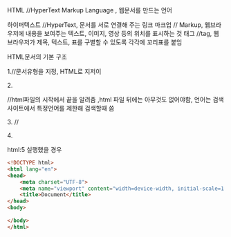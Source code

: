 HTML //HyperText Markup Language , 웹문서를 만드는 언어

하이퍼텍스트 //HyperText, 문서를 서로 연결해 주는 링크
마크업 // Markup, 웹브라우저에 내용을 보여주는 텍스트, 이미지, 영상 등의 위치를 표시하는 것
태그 //tag, 웹 브라우저가 제목, 텍스트, 표를 구별할 수 있도록 각각에 꼬리표를 붙임


HTML문서의 기본 구조

1.<!DOCTYPE html>//문서유형을 지정, HTML로 지저이

2.<html lang=”ko”></html>

//html파일의 시작에서 끝을 알려줌 ,html 파일 뒤에는 아무것도 없어야함, 언어는 검색사이트에서 특정언어를 제한해 검색할때 씀

3.<head></head> //

4.<body></body>

html:5 실행했을 경우

```html
<!DOCTYPE html>
<html lang="en">
<head>
    <meta charset="UTF-8">
    <meta name="viewport" content="width=device-width, initial-scale=1.0">
    <title>Document</title>
</head>
<body>
    
</body>
</html>
```
